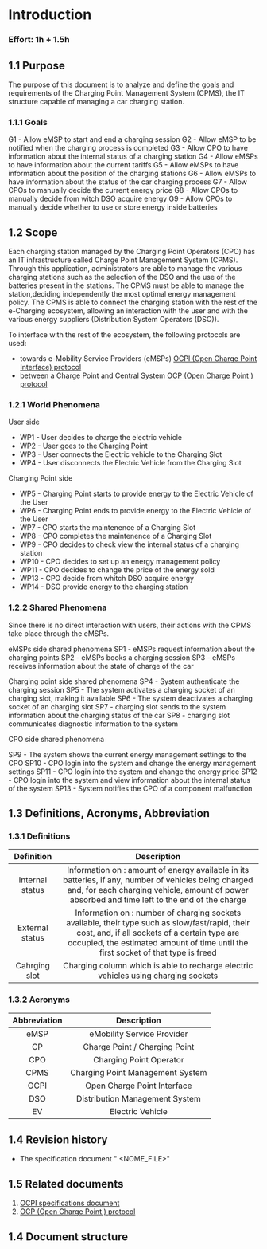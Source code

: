 # Introduction
### Effort: 1h + 1.5h

## 1.1 Purpose
The purpose of this document is to analyze and define the goals and requirements of the Charging Point Management System (CPMS), the IT structure capable of managing a car charging station.

### 1.1.1 Goals
G1 - Allow eMSP to start and end a charging session
G2 - Allow eMSP to be notified when the charging process is completed
G3 - Allow CPO to have information about the internal status of a charging station
G4 - Allow eMSPs to have information about the current tariffs
G5 - Allow eMSPs to have information about the position of the charging stations
G6 - Allow eMSPs to have information about the status of the car charging process 
G7 - Allow CPOs to manually decide the current energy price
G8 - Allow CPOs to manually decide from witch DSO acquire energy 
G9 - Allow CPOs to manually decide whether to use or store energy inside batteries


## 1.2 Scope 

Each charging station managed by the Charging Point Operators (CPO) has an IT infrastructure called Charge Point Management System (CPMS). Through this application, administrators are able to manage the various charging stations such as the selection of the DSO and the use of the batteries present in the stations. The CPMS must be able to manage the station,deciding independently the most optimal energy management policy. The CPMS is able to connect the charging station with the rest of the e-Charging ecosystem, allowing an interaction with the user and with the various energy suppliers (Distribution System Operators (DSO)).


To interface with the rest of the ecosystem, the following protocols are used:
- towards e-Mobility Service Providers (eMSPs) [OCPI (Open Charge Point Interface) protocol](../Specs/OCPI-2.2.1.pdf) 
- between a Charge Point and Central System [OCP (Open Charge Point ) protocol](../Specs/ocpp-1.6.pdf.pdf) 


### 1.2.1 World Phenomena 

User side
- WP1 - User decides to charge the electric vehicle
- WP2 - User goes to the Charging Point
- WP3 - User connects the Electric vehicle to the Charging Slot
- WP4 - User disconnects the Electric Vehicle from the Charging Slot

Charging Point side
- WP5 - Charging Point starts to provide energy to the Electric Vehicle of the User
- WP6 - Charging Point ends to provide energy to the Electric Vehicle of the User
- WP7 - CPO starts the maintenence of a Charging Slot
- WP8 - CPO completes the maintenence of a Charging Slot
- WP9 - CPO decides to check view the internal status of a charging station
- WP10 - CPO decides to set up an energy management policy
- WP11 - CPO decides to change the price of the energy sold
- WP13 - CPO decide from whitch DSO acquire energy
- WP14 - DSO provide energy to the charging station        

### 1.2.2 Shared Phenomena
Since there is no direct interaction with users, their actions with the CPMS take place through the eMSPs.

eMSPs side shared phenomena
SP1 - eMSPs request information about the charging points
SP2 - eMSPs books a charging session 
SP3 - eMSPs receives information about the state of charge of the car

Charging point side shared phenomena
SP4 - System authenticate the charging session
SP5 - The system activates a charging socket of an charging slot, making it available
SP6 - The system deactivates a charging socket of an charging slot
SP7 - charging slot sends to the system information about the charging status of the car
SP8 - charging slot communicates diagnostic information to the system

CPO side shared phenomena

SP9 - The system shows the current energy management settings to the CPO
SP10 - CPO login into the system and change the energy management settings
SP11 - CPO login into the system and change the energy price
SP12 - CPO login into the system and view information about the internal status of the system
SP13 - System notifies the CPO of a component malfunction


## 1.3 Definitions, Acronyms, Abbreviation

### 1.3.1 Definitions
| Definition | Description |
| :---: | :---: |
| Internal status | Information on : amount of energy available in its batteries, if any,  number  of  vehicles  being  charged  and,  for  each  charging  vehicle,  amount  of  power absorbed and time left to the end of the charge |
| External status | Information on : number of charging sockets available, their type such as slow/fast/rapid, their cost, and, if all sockets of a certain type are occupied, the estimated amount of time until the first socket of that type is freed|
|Cahrging slot| Charging column which is able to recharge electric vehicles using charging sockets




### 1.3.2 Acronyms
| Abbreviation | Description |
| :---: | :---: |
|eMSP | eMobility Service Provider |
|CP | Charge Point / Charging Point |
|CPO | Charging Point Operator 
|CPMS | Charging Point Management System
|OCPI | Open Charge Point Interface
|DSO| Distribution Management System 
|EV | Electric Vehicle

## 1.4 Revision history
- The specification document " <NOME_FILE>"
## 1.5 Related documents
1. [OCPI specifications document](../Specs/OCPI-2.2.1.pdf)
2. [OCP (Open Charge Point ) protocol](../Specs/ocpp-1.6.pdf.pdf) 

## 1.4 Document structure
